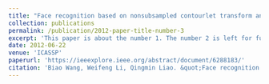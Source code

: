 ```yaml
---
title: "Face recognition based on nonsubsampled contourlet transform and block-based kernel fisher linear discriminant"
collection: publications
permalink: /publication/2012-paper-title-number-3
excerpt: 'This paper is about the number 1. The number 2 is left for future work.'
date: 2012-06-22
venue: 'ICASSP'
paperurl: 'https://ieeexplore.ieee.org/abstract/document/6288183/'
citation: 'Biao Wang, Weifeng Li, Qingmin Liao. &quot;Face recognition based on nonsubsampled contourlet transform and block-based kernel fisher linear discriminant. &quot; <i>ICASSP</i>. 2012.'
---
```

